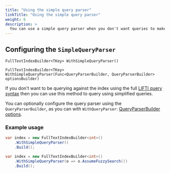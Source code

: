 ```yaml
---
title: "Using the simple query parser"
linkTitle: "Using the simple query parser"
weight: 6
description: >
  You can use a simple query parser when you don't want queries to make use of the full LIFTI query syntax.
---
```


## Configuring the `SimpleQueryParser`

`FullTextIndexBuilder<TKey> WithSimpleQueryParser()`

`FullTextIndexBuilder<TKey> WithSimpleQueryParser(Func<QueryParserBuilder, QueryParserBuilder> optionsBuilder)`

If you don't want to be querying against the index using the full [LIFTI query syntax](../../searching/lifti-query-syntax) then you can use this method to query using simplified queries. 

You can optionally configure the query parser using the `QueryParserBuilder`, as you can with `WithQueryParser`: [QueryParserBuilder options](../withqueryparser/#queryparserbuilder-options).

### Example usage

``` csharp
var index = new FullTextIndexBuilder<int>()
    .WithSimpleQueryParser()
    .Build();

var index = new FullTextIndexBuilder<int>()
    .WithSimpleQueryParser(o => o.AssumeFuzzySearch())
    .Build();
```
